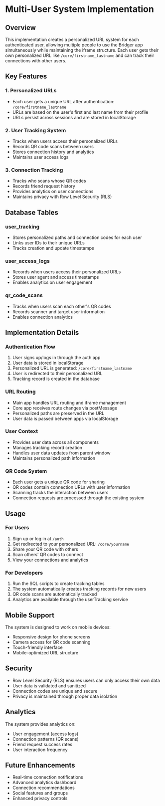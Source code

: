 # Multi-User System Implementation

## Overview

This implementation creates a personalized URL system for each authenticated user, allowing multiple people to use the Bridger app simultaneously while maintaining the iframe structure. Each user gets their own personalized URL like `/core/firstname_lastname` and can track their connections with other users.

## Key Features

### 1. Personalized URLs
- Each user gets a unique URL after authentication: `/core/firstname_lastname`
- URLs are based on the user's first and last name from their profile
- URLs persist across sessions and are stored in localStorage

### 2. User Tracking System
- Tracks when users access their personalized URLs
- Records QR code scans between users
- Stores connection history and analytics
- Maintains user access logs

### 3. Connection Tracking
- Tracks who scans whose QR codes
- Records friend request history
- Provides analytics on user connections
- Maintains privacy with Row Level Security (RLS)

## Database Tables

### user_tracking
- Stores personalized paths and connection codes for each user
- Links user IDs to their unique URLs
- Tracks creation and update timestamps

### user_access_logs
- Records when users access their personalized URLs
- Stores user agent and access timestamps
- Enables analytics on user engagement

### qr_code_scans
- Tracks when users scan each other's QR codes
- Records scanner and target user information
- Enables connection analytics

## Implementation Details

### Authentication Flow
1. User signs up/logs in through the auth app
2. User data is stored in localStorage
3. Personalized URL is generated: `/core/firstname_lastname`
4. User is redirected to their personalized URL
5. Tracking record is created in the database

### URL Routing
- Main app handles URL routing and iframe management
- Core app receives route changes via postMessage
- Personalized paths are preserved in the URL
- User data is passed between apps via localStorage

### User Context
- Provides user data across all components
- Manages tracking record creation
- Handles user data updates from parent window
- Maintains personalized path information

### QR Code System
- Each user gets a unique QR code for sharing
- QR codes contain connection URLs with user information
- Scanning tracks the interaction between users
- Connection requests are processed through the existing system

## Usage

### For Users
1. Sign up or log in at `/auth`
2. Get redirected to your personalized URL: `/core/yourname`
3. Share your QR code with others
4. Scan others' QR codes to connect
5. View your connections and analytics

### For Developers
1. Run the SQL scripts to create tracking tables
2. The system automatically creates tracking records for new users
3. QR code scans are automatically tracked
4. Analytics are available through the userTracking service

## Mobile Support

The system is designed to work on mobile devices:
- Responsive design for phone screens
- Camera access for QR code scanning
- Touch-friendly interface
- Mobile-optimized URL structure

## Security

- Row Level Security (RLS) ensures users can only access their own data
- User data is validated and sanitized
- Connection codes are unique and secure
- Privacy is maintained through proper data isolation

## Analytics

The system provides analytics on:
- User engagement (access logs)
- Connection patterns (QR scans)
- Friend request success rates
- User interaction frequency

## Future Enhancements

- Real-time connection notifications
- Advanced analytics dashboard
- Connection recommendations
- Social features and groups
- Enhanced privacy controls 